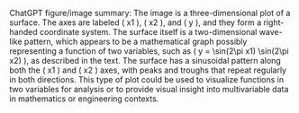 ChatGPT figure/image summary: The image is a three-dimensional plot of a surface. The axes are labeled \( x1 \), \( x2 \), and \( y \), and they form a right-handed coordinate system. The surface itself is a two-dimensional wave-like pattern, which appears to be a mathematical graph possibly representing a function of two variables, such as \( y = \sin(2\pi x1) \sin(2\pi x2) \), as described in the text. The surface has a sinusoidal pattern along both the \( x1 \) and \( x2 \) axes, with peaks and troughs that repeat regularly in both directions. This type of plot could be used to visualize functions in two variables for analysis or to provide visual insight into multivariable data in mathematics or engineering contexts.